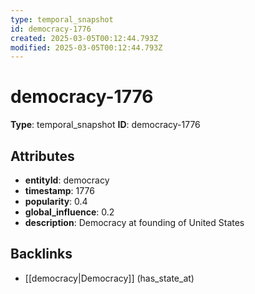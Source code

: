 ```yaml
---
type: temporal_snapshot
id: democracy-1776
created: 2025-03-05T00:12:44.793Z
modified: 2025-03-05T00:12:44.793Z
---
```


# democracy-1776

**Type**: temporal_snapshot
**ID**: democracy-1776

## Attributes

- **entityId**: democracy
- **timestamp**: 1776
- **popularity**: 0.4
- **global_influence**: 0.2
- **description**: Democracy at founding of United States

## Backlinks

- [[democracy|Democracy]] (has_state_at)

